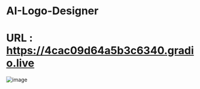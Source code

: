 # AI-Logo-Designer
# URL : https://4cac09d64a5b3c6340.gradio.live
![image](https://github.com/user-attachments/assets/4fb5943a-0bdf-44bf-8012-54811679891a)
